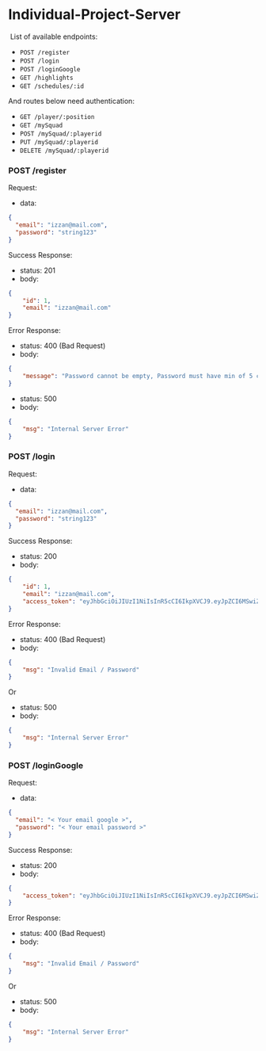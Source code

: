 # Individual-Project-Server

​
List of available endpoints:
​
- `POST /register`
- `POST /login`
- `POST /loginGoogle`
- `GET /highlights`
- `GET /schedules/:id`

And routes below need authentication:

- `GET /player/:position`
- `GET /mySquad`
- `POST /mySquad/:playerid`
- `PUT /mySquad/:playerid`
- `DELETE /mySquad/:playerid`

### POST /register

Request:

- data:

```json
{
  "email": "izzan@mail.com",
  "password": "string123"
}
```

Success Response:

- status: 201
- body:
  ​

```json
{
    "id": 1,
    "email": "izzan@mail.com"
}
```

Error Response:

- status: 400 (Bad Request)
- body:

```json
{
    "message": "Password cannot be empty, Password must have min of 5 characters and max of 20 characters"
}
```

- status: 500
- body:

```json
{
    "msg": "Internal Server Error"
}
```

### POST /login

Request:

- data:

```json
{
  "email": "izzan@mail.com",
  "password": "string123"
}
```

Success Response:

- status: 200
- body:
  ​

```json
{
    "id": 1,
    "email": "izzan@mail.com",
    "access_token": "eyJhbGciOiJIUzI1NiIsInR5cCI6IkpXVCJ9.eyJpZCI6MSwiZW1haWwiOiJpenphbkBtYWlsLmNvbSIsImlhdCI6MTYxNzY4MTU0NH0.Gs3lR_pfS5EcjPvgBVQj6KocA6rPRnpzGRB7wOONgPE"
}
```

Error Response:

- status: 400 (Bad Request)
- body:

```json
{
    "msg": "Invalid Email / Password"
}
```

Or

- status: 500
- body:

```json
{
    "msg": "Internal Server Error"
}
```

### POST /loginGoogle

Request:

- data:

```json
{
  "email": "< Your email google >",
  "password": "< Your email password >"
}
```

Success Response:

- status: 200
- body:
  ​

```json
{
    "access_token": "eyJhbGciOiJIUzI1NiIsInR5cCI6IkpXVCJ9.eyJpZCI6MSwiZW1haWwiOiJpenphbkBtYWlsLmNvbSIsImlhdCI6MTYxNzY4MTU0NH0.Gs3lR_pfS5EcjPvgBVQj6KocA6rPRnpzGRB7wOONgPE"
}
```

Error Response:

- status: 400 (Bad Request)
- body:

```json
{
    "msg": "Invalid Email / Password"
}
```

Or

- status: 500
- body:

```json
{
    "msg": "Internal Server Error"
}
```
